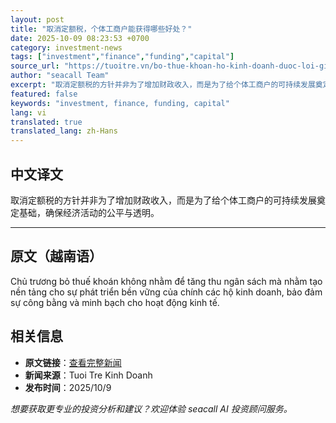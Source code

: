 ```yaml
---
layout: post
title: "取消定额税，个体工商户能获得哪些好处？"
date: 2025-10-09 08:23:53 +0700
category: investment-news
tags: ["investment","finance","funding","capital"]
source_url: "https://tuoitre.vn/bo-thue-khoan-ho-kinh-doanh-duoc-loi-gi-20251009082628825.htm"
author: "seacall Team"
excerpt: "取消定额税的方针并非为了增加财政收入，而是为了给个体工商户的可持续发展奠定基础，确保经济活动的公平与透明。..."
featured: false
keywords: "investment, finance, funding, capital"
lang: vi
translated: true
translated_lang: zh-Hans
---
```


## 中文译文

取消定额税的方针并非为了增加财政收入，而是为了给个体工商户的可持续发展奠定基础，确保经济活动的公平与透明。

---

## 原文（越南语）

Chủ trương bỏ thuế khoán không nhằm để tăng thu ngân sách mà nhằm tạo nền tảng cho sự phát triển bền vững của chính các hộ kinh doanh, bảo đảm sự công bằng và minh bạch cho hoạt động kinh tế.

## 相关信息

- **原文链接**：[查看完整新闻](https://tuoitre.vn/bo-thue-khoan-ho-kinh-doanh-duoc-loi-gi-20251009082628825.htm)
- **新闻来源**：Tuoi Tre Kinh Doanh
- **发布时间**：2025/10/9

*想要获取更专业的投资分析和建议？欢迎体验 seacall AI 投资顾问服务。*